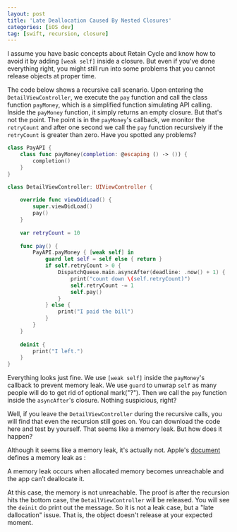 ```yaml
---
layout: post
title: 'Late Deallocation Caused By Nested Closures'
categories: [iOS dev]
tag: [swift, recursion, closure]
---
```


I assume you have basic concepts about Retain Cycle and know how to avoid it by adding `[weak self]` inside a closure. But even if you've done everything right, you might still run into some problems that you cannot release objects at proper time. 

The code below shows a recursive call scenario. Upon entering the `DetailViewController`, we execute the `pay` function and call the class function `payMoney`, which is a simplified function simulating API calling. Inside the `payMoney` function, it simply returns an empty closure. But that's not the point. The point is in the `payMoney`'s callback, we monitor the `retryCount` and after one second we call the `pay` function recursively if the `retryCount` is greater than zero. Have you spotted any problems?  

```swift
class PayAPI {
    class func payMoney(completion: @escaping () -> ()) {
        completion()
    }
}

class DetailViewController: UIViewController {
    
    override func viewDidLoad() {
        super.viewDidLoad()
        pay()
    }
    
    var retryCount = 10
    
    func pay() {
        PayAPI.payMoney { [weak self] in
            guard let self = self else { return }
            if self.retryCount > 0 {
                DispatchQueue.main.asyncAfter(deadline: .now() + 1) {
                    print("count down \(self.retryCount)")
                    self.retryCount -= 1
                    self.pay()
                }
            } else {
                print("I paid the bill")
            }
        }
    }
    
    deinit {
        print("I left.")
    }
}

```
Everything looks just fine. We use `[weak self]` inside the `payMoney`'s callback to prevent memory leak. We use `guard` to unwrap `self` as many people will do to get rid of optional mark("?"). Then we call the `pay` function inside the `asyncAfter`'s closure. Nothing suspicious, right? 

Well, if you leave the `DetailViewController` during the recursive calls, you will find that even the recursion still goes on. You can download the code here and test by yourself. That seems like a memory leak. But how does it happen?

Although it seems like a memory leak, it's actually not. Apple's [document](https://developer.apple.com/documentation/xcode/making-changes-to-reduce-memory-use) defines a memory leak as :

>
A memory leak occurs when allocated memory becomes unreachable and the app can’t deallocate it. 
>

At this case, the memory is not unreachable. The proof is after the recursion hits the bottom case, the `DetailViewController` will be released. You will see the `deinit` do print out the message. So it is not a leak case, but a "late dallocation" issue. That is, the object doesn't release at your expected moment.
